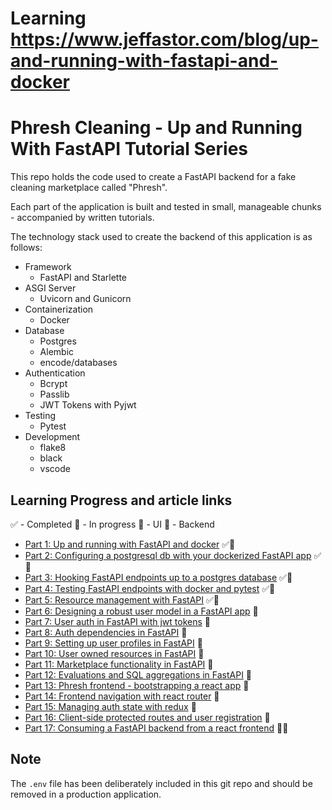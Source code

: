 # Learning https://www.jeffastor.com/blog/up-and-running-with-fastapi-and-docker
# Phresh Cleaning - Up and Running With FastAPI Tutorial Series

This repo holds the code used to create a FastAPI backend for a fake cleaning marketplace called "Phresh".

Each part of the application is built and tested in small, manageable chunks - accompanied by written tutorials.

The technology stack used to create the backend of this application is as follows:

- Framework
    - FastAPI and Starlette
- ASGI Server
    - Uvicorn and Gunicorn
- Containerization
    - Docker
- Database
    - Postgres
    - Alembic
    - encode/databases
- Authentication
    - Bcrypt
    - Passlib
    - JWT Tokens with Pyjwt
- Testing
    - Pytest
- Development
    - flake8
    - black
    - vscode


## Learning Progress and article links

✅ - Completed
🛄 - In progress
📱 - UI
🚂 - Backend

- [Part 1: Up and running with FastAPI and docker](https://www.jeffastor.com/blog/up-and-running-with-fastapi-and-docker) ✅🚂
- [Part 2: Configuring a postgresql db with your dockerized FastAPI app](https://www.jeffastor.com/blog/pairing-a-postgresql-db-with-your-dockerized-fastapi-app) ✅🚂
- [Part 3: Hooking FastAPI endpoints up to a postgres database](https://www.jeffastor.com/blog/hooking-fastapi-endpoints-up-to-a-postgres-database) ✅🚂
- [Part 4: Testing FastAPI endpoints with docker and pytest](https://www.jeffastor.com/blog/testing-fastapi-endpoints-with-docker-and-pytest) ✅🚂
- [Part 5: Resource management with FastAPI](https://www.jeffastor.com/blog/resource-management-with-fastapi) ✅🚂
- [Part 6: Designing a robust user model in a FastAPI app](https://www.jeffastor.com/blog/designing-a-robust-user-model-in-a-fastapi-app) 🚂
- [Part 7: User auth in FastAPI with jwt tokens](https://www.jeffastor.com/blog/authenticating-users-in-fastapi-with-jwt-tokens) 🚂
- [Part 8: Auth dependencies in FastAPI](https://www.jeffastor.com/blog/authentication-dependencies-in-fastapi) 🚂
- [Part 9: Setting up user profiles in FastAPI](https://www.jeffastor.com/blog/setting-up-user-profiles-in-fastapi) 🚂
- [Part 10: User owned resources in FastAPI](https://www.jeffastor.com/blog/user-owned-resources-in-fastapi) 🚂
- [Part 11: Marketplace functionality in FastAPI](https://www.jeffastor.com/blog/marketplace-functionality-in-fastapi) 🚂
- [Part 12: Evaluations and SQL aggregations in FastAPI](https://www.jeffastor.com/blog/evaluations-and-sql-aggreations-in-fastapi) 🚂
- [Part 13: Phresh frontend - bootstrapping a react app](https://www.jeffastor.com/blog/phresh-frontend-bootstrapping-a-react-app) 📱
- [Part 14: Frontend navigation with react router](https://www.jeffastor.com/blog/frontend-navigation-with-react-router) 📱
- [Part 15: Managing auth state with redux](https://www.jeffastor.com/blog/managing-auth-state-with-redux) 📱
- [Part 16: Client-side protected routes and user registration](https://www.jeffastor.com/blog/client-side-protected-routes-and-user-registration) 📱
- [Part 17: Consuming a FastAPI backend from a react frontend](https://www.jeffastor.com/blog/consuming-a-fastapi-backend-from-a-react-frontend) 🚂📱


## Note

The `.env` file has been deliberately included in this git repo and should be removed in a production application.
